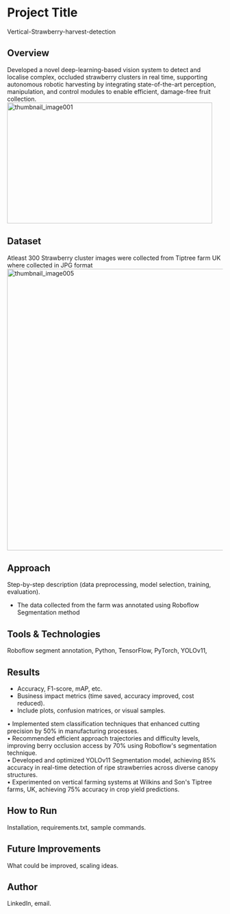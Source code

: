 # Project Title 
Vertical-Strawberry-harvest-detection

## Overview
Developed a novel deep-learning-based vision system to detect and localise complex, occluded strawberry clusters in real  time, supporting autonomous robotic harvesting by integrating state-of-the-art perception, manipulation, and control modules  to enable efficient, damage-free fruit collection. <img width="479" height="282" alt="thumbnail_image001" src="https://github.com/user-attachments/assets/decc302f-7470-4a3e-ad00-1fa06a80b25c" />

## Dataset
Atleast 300 Strawberry cluster images were collected from Tiptree farm UK where collected in JPG format <img width="1168" height="657" alt="thumbnail_image005" src="https://github.com/user-attachments/assets/23ff46a0-e143-45c3-9768-3e8adbdd7e0d" />

## Approach
Step-by-step description (data preprocessing, model selection, training, evaluation).
- The data collected from the farm was annotated using Roboflow Segmentation method  


## Tools & Technologies
Roboflow segment annotation, Python, TensorFlow, PyTorch, YOLOv11, 

## Results
- Accuracy, F1-score, mAP, etc.
- Business impact metrics (time saved, accuracy improved, cost reduced).
- Include plots, confusion matrices, or visual samples.

• Implemented stem classification techniques that enhanced cutting precision by 50% in manufacturing processes.  
• Recommended efficient approach trajectories and difficulty levels, improving berry occlusion access by 70% using Roboflow's 
segmentation technique.  
• Developed and optimized YOLOv11 Segmentation model, achieving 85% accuracy in real-time detection of ripe strawberries 
across diverse canopy structures.  
• Experimented on vertical farming systems at Wilkins and Son's Tiptree farms, UK, achieving 75% accuracy in crop yield 
predictions.  

## How to Run
Installation, requirements.txt, sample commands.

## Future Improvements
What could be improved, scaling ideas.

## Author
LinkedIn, email.
